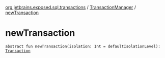 [org.jetbrains.exposed.sql.transactions](../index.md) / [TransactionManager](index.md) / [newTransaction](.)

# newTransaction

`abstract fun newTransaction(isolation: Int = defaultIsolationLevel): `[`Transaction`](../../org.jetbrains.exposed.sql/-transaction/index.md)